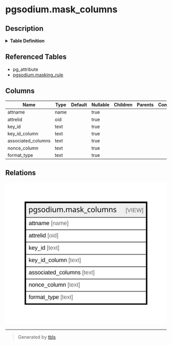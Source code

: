 # pgsodium.mask_columns

## Description

<details>
<summary><strong>Table Definition</strong></summary>

```sql
CREATE VIEW mask_columns AS (
 SELECT a.attname,
    a.attrelid,
    m.key_id,
    m.key_id_column,
    m.associated_columns,
    m.nonce_column,
    m.format_type
   FROM (pg_attribute a
     LEFT JOIN pgsodium.masking_rule m ON (((m.attrelid = a.attrelid) AND (m.attname = a.attname))))
  WHERE ((a.attnum > 0) AND (NOT a.attisdropped))
  ORDER BY a.attnum
)
```

</details>

## Referenced Tables

- pg_attribute
- [pgsodium.masking_rule](pgsodium.masking_rule.md)

## Columns

| Name | Type | Default | Nullable | Children | Parents | Comment |
| ---- | ---- | ------- | -------- | -------- | ------- | ------- |
| attname | name |  | true |  |  |  |
| attrelid | oid |  | true |  |  |  |
| key_id | text |  | true |  |  |  |
| key_id_column | text |  | true |  |  |  |
| associated_columns | text |  | true |  |  |  |
| nonce_column | text |  | true |  |  |  |
| format_type | text |  | true |  |  |  |

## Relations

![er](pgsodium.mask_columns.svg)

---

> Generated by [tbls](https://github.com/k1LoW/tbls)
